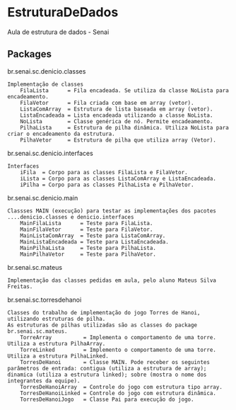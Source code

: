 # EstruturaDeDados
 Aula de estrutura de dados - Senai
 
Packages
--------
br.senai.sc.denicio.classes

	Implementação de classes
		FilaLista      = Fila encadeada. Se utiliza da classe NoLista para encadeamento.
		FilaVetor      = Fila criada com base em array (vetor).
		ListaComArray  = Estrutura de lista baseada em array (vetor).
		ListaEncadeada = Lista encadeada utilizando a classe NoLista.
		NoLista        = Classe genérica de nó. Permite encadeamento.
		PilhaLista     = Estrutura de pilha dinâmica. Utiliza NoLista para criar o encadeamento da estrutura.
		PilhaVetor     = Estrutura de pilha que utiliza array (Vetor).
		
		
br.senai.sc.denicio.interfaces

	Interfaces
		iFila  = Corpo para as classes FilaLista e FilaVetor.
		iLista = Corpo para as classes ListaComArray e ListaEncadeada.
		iPilha = Corpo para as classes PilhaLista e PilhaVetor.
		
		
br.senai.sc.denicio.main

	Classses MAIN (execução) para testar as implementações dos pacotes ....denicio.classes e denicio.interfaces
		MainFilaLista      = Teste para FilaLista.
		MainFilaVetor      = Teste para FilaVetor.
		MainListaComArray  = Teste para ListaComArray.
		MainListaEncadeada = Teste para ListaEncadeada.
		MainPilhaLista     = Teste para PilhaLista.
		MainPilhaVetor     = Teste para PilhaVetor.
		
		
br.senai.sc.mateus

	Implementação das classes pedidas em aula, pelo aluno Mateus Silva Freitas.
	
	
br.senai.sc.torresdehanoi

	Classes do trabalho de implementação do jogo Torres de Hanoi, utilizando estruturas de pilha.
	As estruturas de pilhas utilizadas são as classes do package br.senai.sc.mateus.
		TorreArray          = Implementa o comportamento de uma torre. Utiliza a estrutura PilhaArray.
		TorreLinked         = Implemento o comportamento de uma torre. Utiliza a estrutura PilhaLinked.
		TorresDeHanoi       = Classe MAIN. Pode receber os seguintes parâmetros de entrada: contigua (utiliza a estrutura de array); dinamica (utiliza a estrutura linked); sobre (mostra o nome dos integrantes da equipe).
		TorresDeHanoiArray  = Controle do jogo com estrutura tipo array.
		TorresDeHanoiLinked = Controle do jogo com estrutura dinâmica.
		TorresDeHanoiJogo   = Classe Pai para execução do jogo.
		
		
